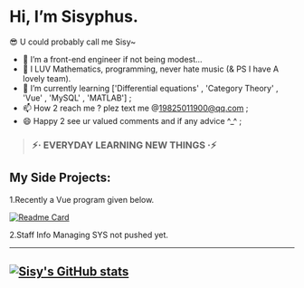# Hi, I’m Sisyphus.
😎 U could probably call me Sisy~

- 👀 I’m a front-end engineer if not being modest...
- 💞️ I LUV Mathematics, programming, never hate music (& PS I have A lovely team). 
- 🌱 I’m currently learning ['Differential equations' , 'Category Theory' , 'Vue' , 'MySQL' , 'MATLAB'] ;
- 📫 How 2 reach me ? plez text me @19825011900@qq.com ;
- 😄 Happy 2 see ur valued comments and if any advice ^_^ ;
> ### ⚡· EVERYDAY LEARNING NEW THINGS ·⚡
>

## My Side Projects:  
1.Recently a Vue program given below.

  [![Readme Card](https://github-readme-stats.vercel.app/api/pin/?username=Ben-Phantom&repo=Ben-Phantom&show_icons=true&theme=moltack&show_owner=true)](https://github.com/anuraghazra/github-readme-stats)
  
2.Staff Info Managing SYS not pushed yet.

---
[![Sisy's GitHub stats](https://github-readme-stats.vercel.app/api?username=Ben-Phantom&show_icons=true&theme=calm_pink)](https://github.com/anuraghazra/github-readme-stats)
---

